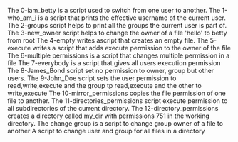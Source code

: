 The 0-iam_betty is a script used to switch from one user to another.
The 1-who_am_i is a script that  prints the effective username of the current user.
The 2-groups script helps to print  all the groups the current user is part of.
The 3-new_owner script helps to change the owner of a file 'hello' to betty from root
The 4-empty writes ascript that creates an empty file.
The 5-execute writes a script that adds execute permission to the owner of the file
The 6-multiple permissions is a script that changes multiple permission in a file
The 7-everybody is a script that gives all users execution permission
The 8-James_Bond script set no permission to owner, group but other users.
The 9-John_Doe script sets the user permission to read,write,execute and the group tp read,execute and the other to write,execute
The 10-mirror_permissions copies the file permission of one file to another.
The 11-directories_permissions script execute permission to all subdirectories of the current directory.
The 12-directory_permissions creates a directory called my_dir with permissions 751 in the working directory.
The change group is a script to change group owner of a file to another 
A script to change user and group for all files in a directory
